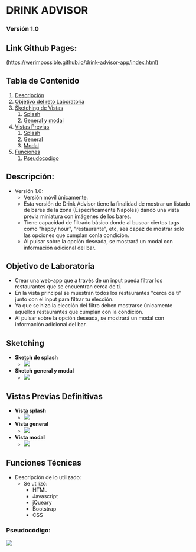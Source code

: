 # DRINK ADVISOR # 
### Versión 1.0
## Link Github Pages: ##
(https://werimpossible.github.io/drink-advisor-app/index.html)

## Tabla de Contenido
1. [Descripción](#descripcion)
2. [Objetivo del reto Laboratoria](#objetivo)
3. [Sketching de Vistas](#sketching)
    1. [Splash](#sketch-splash)
    2. [General y modal](#sketch-general)
4. [Vistas Previas](#previas)
    1. [Splash](#splash)
    2. [General](#general)
    3. [Modal](#modal)
5. [Funciones](#funciones)
    1. [Pseudocodigo](#pseudo)


## <a name="descripcion"></a> Descripción: ##
- Versión 1.0:
    - Versión móvil únicamente.
    - Esta versión de Drink Advisor tiene la finalidad de mostrar un listado de bares de la zona (Especificamente Napoles) dando una vista previa miniatura con imágenes de los bares.
    - Tiene capacidad de filtrado básico donde al buscar ciertos tags como "happy hour", "restaurante", etc, sea capaz de mostrar solo las opciones que cumplan conla condición.
    - Al pulsar sobre la opción deseada, se mostrará un modal con información adicional del bar.
    
## <a name="objetivo"></a> Objetivo de Laboratoria ##
- Crear una web-app que a través de un input pueda filtrar los restaurantes que se encuentran cerca de ti.
- En la vista principal se muestran todos los restaurantes "cerca de ti" junto con el input para filtrar tu elección.
- Ya que se hizo la elección del filtro deben mostrarse únicamente aquellos restaurantes que cumplan con la condición. 
- Al pulsar sobre la opción deseada, se mostrará un modal con información adicional del bar.

## <a name="sketching"></a> Sketching ##
- <a name="sketch-splash"></a> **Sketch de splash**
    - <img src=assets/images/readme/sketch-splash.png>
- <a name="sketch-general"></a>**Sketch general y modal**
    - <img src=assets/images/readme/sketch-general.png>

## <a name="previas"></a> Vistas Previas Definitivas
- <a name="splash"></a>**Vista splash**
    - <img src=assets/images/readme/vista-splash.png>
- <a name="general"></a>**Vista general**
    - <img src=assets/images/readme/vista-general.png>
- <a name="modal"></a>**Vista modal**
    - <img src=assets/images/readme/d>

## <a name="funciones"></a> Funciones Técnicas <a name="funciones"></a>
- Descripción de lo utilizado:
    - Se utilizó:
        - HTML
        - Javascript
        - jQueary
        - Bootstrap
        - CSS
### <a name="pseudo"></a> Pseudocódigo:
<img src=assets/images/readme/pseudocodigo.png>